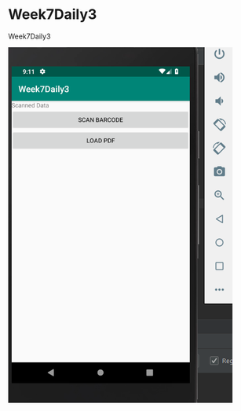 # Week7Daily3
Week7Daily3

![Capture](https://raw.githubusercontent.com/MikhailKashtaevMobileApps/Week7Daily3/master/app/src/main/assets/Capture.PNG)
